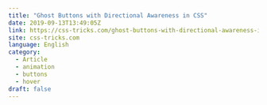```yaml
---
title: "Ghost Buttons with Directional Awareness in CSS"
date: 2019-09-13T13:49:05Z
link: https://css-tricks.com/ghost-buttons-with-directional-awareness-in-css/?utm_medium=RSS&utm_source=news.12bit.vn
site: css-tricks.com
language: English
category:
  - Article
  - animation
  - buttons
  - hover
draft: false
---
```

